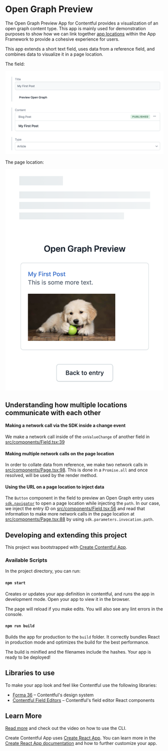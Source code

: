 # Open Graph Preview

The Open Graph Preview App for Contentful provides a visualization of an open graph content type.
This app is mainly used for demonstration purposes to show how we can link together 
[app locations](https://www.contentful.com/developers/docs/extensibility/app-framework/locations/)
within the App Framework to provide a cohesive experience for users.

This app extends a short text field, uses data from a reference field, and combines data
to visualize it in a page location.

The field:

![Open Graph Content Type Field](./assets/og-field.png)


The page location:

![Open Graph Page Location](./assets/og-page.png)

## Understanding how multiple locations communicate with each other

#### Making a network call via the SDK inside a change event
We make a network call inside of the `onValueChange` of another field in [src/components/Field.tsx:39](https://github.com/davidfateh/ctfl-open-graph/blob/main/src/components/Field.tsx#L39)

#### Making multiple network calls on the page location
In order to collate data from reference, we make two network calls in [src/components/Page.tsx:98](https://github.com/davidfateh/ctfl-open-graph/blob/main/src/components/Page.tsx#L98).
This is done in a `Promise.all` and once resolved, will be used by the render method.

#### Using the URL on a page location to inject data
The `Button` component in the field to preview an Open Graph entry uses
[`sdk.navigator`](https://www.contentful.com/developers/docs/extensibility/app-framework/sdk/#navigator)
to open a page location while injecting the `path`. In our case, we inject the entry ID on
[src/components/Field.tsx:56](https://github.com/davidfateh/ctfl-open-graph/blob/main/src/components/Field.tsx#L56)
and read that information to make more network calls in the page location at
[src/components/Page.tsx:88](https://github.com/davidfateh/ctfl-open-graph/blob/main/src/components/Page.tsx#L88)
by using `sdk.parameters.invocation.path`.


## Developing and extending this project
This project was bootstrapped with [Create Contentful App](https://github.com/contentful/create-contentful-app).

### Available Scripts

In the project directory, you can run:

#### `npm start`

Creates or updates your app definition in contentful, and runs the app in development mode.
Open your app to view it in the browser.

The page will reload if you make edits.
You will also see any lint errors in the console.

#### `npm run build`

Builds the app for production to the `build` folder.
It correctly bundles React in production mode and optimizes the build for the best performance.

The build is minified and the filenames include the hashes.
Your app is ready to be deployed!

## Libraries to use

To make your app look and feel like Contentful use the following libraries:

- [Forma 36](https://f36.contentful.com/) – Contentful's design system
- [Contentful Field Editors](https://www.contentful.com/developers/docs/extensibility/field-editors/) – Contentful's field editor React components

## Learn More

[Read more](https://www.contentful.com/developers/docs/extensibility/app-framework/create-contentful-app/) and check out the video on how to use the CLI.

Create Contentful App uses [Create React App](https://create-react-app.dev/). You can learn more in the [Create React App documentation](https://facebook.github.io/create-react-app/docs/getting-started) and how to further customize your app.

